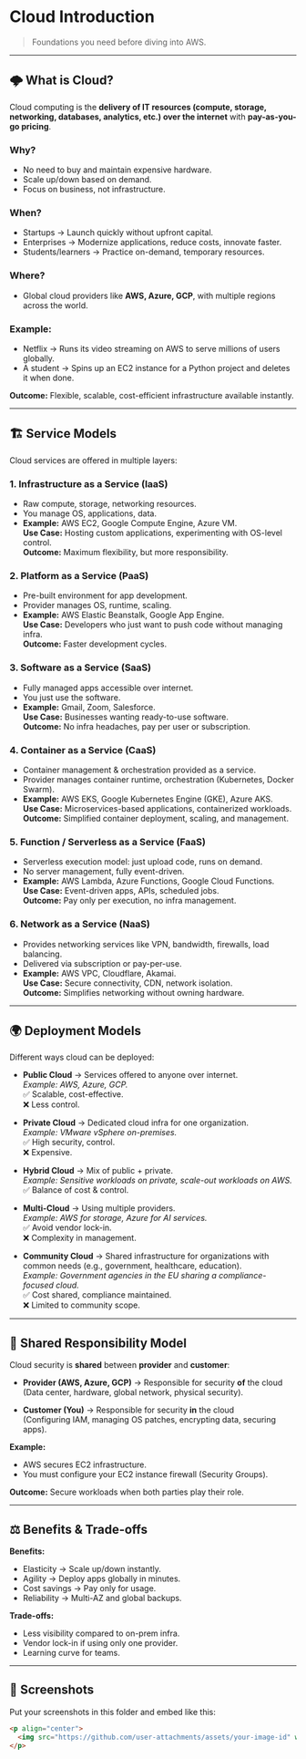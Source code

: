 # Cloud Introduction

> Foundations you need before diving into AWS.

---

## 🌩️ What is Cloud?
Cloud computing is the **delivery of IT resources (compute, storage, networking, databases, analytics, etc.) over the internet** with **pay-as-you-go pricing**.

### Why?
- No need to buy and maintain expensive hardware.
- Scale up/down based on demand.
- Focus on business, not infrastructure.

### When?
- Startups → Launch quickly without upfront capital.
- Enterprises → Modernize applications, reduce costs, innovate faster.
- Students/learners → Practice on-demand, temporary resources.

### Where?
- Global cloud providers like **AWS, Azure, GCP**, with multiple regions across the world.

### Example:
- Netflix → Runs its video streaming on AWS to serve millions of users globally.
- A student → Spins up an EC2 instance for a Python project and deletes it when done.

**Outcome:** Flexible, scalable, cost-efficient infrastructure available instantly.

---

## 🏗️ Service Models
Cloud services are offered in multiple layers:

### 1. Infrastructure as a Service (IaaS)
- Raw compute, storage, networking resources.
- You manage OS, applications, data.
- **Example:** AWS EC2, Google Compute Engine, Azure VM.  
**Use Case:** Hosting custom applications, experimenting with OS-level control.  
**Outcome:** Maximum flexibility, but more responsibility.

### 2. Platform as a Service (PaaS)
- Pre-built environment for app development.
- Provider manages OS, runtime, scaling.
- **Example:** AWS Elastic Beanstalk, Google App Engine.  
**Use Case:** Developers who just want to push code without managing infra.  
**Outcome:** Faster development cycles.

### 3. Software as a Service (SaaS)
- Fully managed apps accessible over internet.
- You just use the software.
- **Example:** Gmail, Zoom, Salesforce.  
**Use Case:** Businesses wanting ready-to-use software.  
**Outcome:** No infra headaches, pay per user or subscription.

### 4. Container as a Service (CaaS)
- Container management & orchestration provided as a service.
- Provider manages container runtime, orchestration (Kubernetes, Docker Swarm).
- **Example:** AWS EKS, Google Kubernetes Engine (GKE), Azure AKS.  
**Use Case:** Microservices-based applications, containerized workloads.  
**Outcome:** Simplified container deployment, scaling, and management.

### 5. Function / Serverless as a Service (FaaS)
- Serverless execution model: just upload code, runs on demand.
- No server management, fully event-driven.
- **Example:** AWS Lambda, Azure Functions, Google Cloud Functions.  
**Use Case:** Event-driven apps, APIs, scheduled jobs.  
**Outcome:** Pay only per execution, no infra management.

### 6. Network as a Service (NaaS)
- Provides networking services like VPN, bandwidth, firewalls, load balancing.
- Delivered via subscription or pay-per-use.
- **Example:** AWS VPC, Cloudflare, Akamai.  
**Use Case:** Secure connectivity, CDN, network isolation.  
**Outcome:** Simplifies networking without owning hardware.

---

## 🌍 Deployment Models
Different ways cloud can be deployed:

- **Public Cloud** → Services offered to anyone over internet.  
  *Example: AWS, Azure, GCP.*  
  ✅ Scalable, cost-effective.  
  ❌ Less control.  

- **Private Cloud** → Dedicated cloud infra for one organization.  
  *Example: VMware vSphere on-premises.*  
  ✅ High security, control.  
  ❌ Expensive.  

- **Hybrid Cloud** → Mix of public + private.  
  *Example: Sensitive workloads on private, scale-out workloads on AWS.*  
  ✅ Balance of cost & control.  

- **Multi-Cloud** → Using multiple providers.  
  *Example: AWS for storage, Azure for AI services.*  
  ✅ Avoid vendor lock-in.  
  ❌ Complexity in management.  

- **Community Cloud** → Shared infrastructure for organizations with common needs (e.g., government, healthcare, education).  
  *Example: Government agencies in the EU sharing a compliance-focused cloud.*  
  ✅ Cost shared, compliance maintained.  
  ❌ Limited to community scope.  

---

## 🔐 Shared Responsibility Model
Cloud security is **shared** between **provider** and **customer**:

- **Provider (AWS, Azure, GCP)** → Responsible for security **of** the cloud  
  (Data center, hardware, global network, physical security).

- **Customer (You)** → Responsible for security **in** the cloud  
  (Configuring IAM, managing OS patches, encrypting data, securing apps).

**Example:**  
- AWS secures EC2 infrastructure.  
- You must configure your EC2 instance firewall (Security Groups).  

**Outcome:** Secure workloads when both parties play their role.

---

## ⚖️ Benefits & Trade-offs
**Benefits:**
- Elasticity → Scale up/down instantly.  
- Agility → Deploy apps globally in minutes.  
- Cost savings → Pay only for usage.  
- Reliability → Multi-AZ and global backups.  

**Trade-offs:**
- Less visibility compared to on-prem infra.  
- Vendor lock-in if using only one provider.  
- Learning curve for teams.

---

## 📸 Screenshots
Put your screenshots in this folder and embed like this:

```html
<p align="center">
  <img src="https://github.com/user-attachments/assets/your-image-id" width="800"/>
</p>
